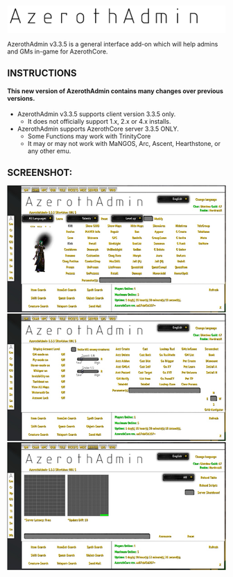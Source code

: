 ![GitHub Logo](/Textures/logo.png)

AzerothAdmin v3.3.5 is a general interface add-on which will help admins and GMs in-game for AzerothCore.

## INSTRUCTIONS

#### This new version of AzerothAdmin contains many changes over previous versions.
- AzerothAdmin v3.3.5 supports client version 3.3.5 only.
  - It does not officially support 1.x, 2.x or 4.x installs.
- AzerothAdmin supports AzerothCore server 3.3.5 ONLY.
  - Some Functions may work with TrinityCore
  - It may or may not work with MaNGOS, Arc, Ascent, Hearthstone, or any other emu.

## SCREENSHOT:
![image](/Textures/AA_char.jpg)
![image](/Textures/AA_gm.jpg)
![image](/Textures/AA_server.jpg)
